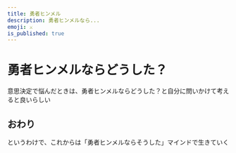 ```yaml
---
title: 勇者ヒンメル
description: 勇者ヒンメルなら...
emoji: ⚔️
is_published: true
---
```


# 勇者ヒンメルならどうした？

意思決定で悩んだときは、勇者ヒンメルならどうした？と自分に問いかけて考えると良いらしい

## おわり

というわけで、これからは「勇者ヒンメルならそうした」マインドで生きていく
